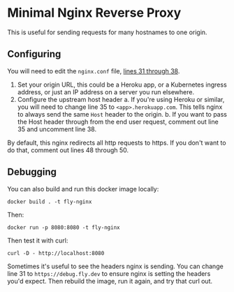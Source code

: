 # Minimal Nginx Reverse Proxy

This is useful for sending requests for many hostnames to one origin. 

## Configuring

You will need to edit the `nginx.conf` file, [lines 31 through 38](https://github.com/fly-apps/nginx/blob/master/nginx.conf#L31-L38).

1. Set your origin URL, this could be a Heroku app, or a Kubernetes ingress address, or just an IP address on a server you run elsewhere.
2. Configure the upstream host header
    a. If you're using Heroku or similar, you will need to change line 35 to `<app>.herokuapp.com`. This tells nginx to always send the same `Host` header to the origin.
    b. If you want to pass the Host header through from the end user request, comment out line 35 and uncomment line 38.

By default, this nginx redirects all http requests to https. If you don't want to do that, comment out lines 48 through 50.

## Debugging

You can also build and run this docker image locally:

```
docker build . -t fly-nginx
```

Then:

```
docker run -p 8080:8080 -t fly-nginx
```

Then test it with curl:

```
curl -D - http://localhost:8080
```

Sometimes it's useful to see the headers nginx is sending. You can change line 31 to `https://debug.fly.dev` to ensure nginx is setting the headers you'd expect. Then rebuild the image, run it again, and try that curl out.